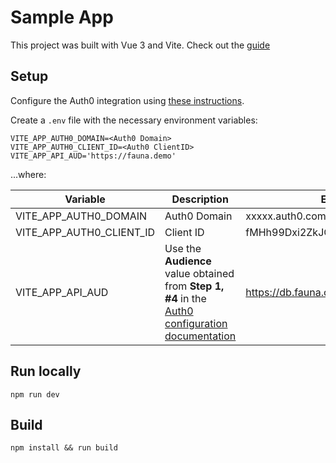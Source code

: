 # Sample App
This project was built with Vue 3 and Vite. Check out the [guide](https://vitejs.dev/guide/) 

## Setup
Configure the Auth0 integration using [these instructions](https://docs.fauna.com/fauna/current/integration/auth0).


Create a `.env` file with the necessary environment variables:

```
VITE_APP_AUTH0_DOMAIN=<Auth0 Domain>
VITE_APP_AUTH0_CLIENT_ID=<Auth0 ClientID>
VITE_APP_API_AUD='https://fauna.demo'
```
...where:

| Variable                 | Description | Example |
| ---                      | ---         | ---     |
| VITE_APP_AUTH0_DOMAIN    | Auth0 Domain                        | xxxxx.auth0.com |
| VITE_APP_AUTH0_CLIENT_ID | Client ID                           | fMHh99Dxi2ZkJQK3fOPrF1DxnjGkOEEk |
| VITE_APP_API_AUD         | Use the **Audience** value obtained from **Step 1, #4** in the [Auth0 configuration documentation](https://docs.fauna.com/fauna/current/integration/auth0)   | https://db.fauna.com/db/yiddqinf6yyre |


## Run locally

```
npm run dev
```

## Build

```
npm install && run build
```